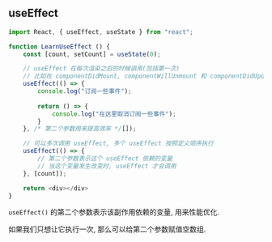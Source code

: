 ## useEffect

```js
import React, { useEffect, useState } from "react";

function LearnUseEffect () {
	const [count, setCount] = useState(0);

	// useEffect 在每次渲染之后的时候调用(包括第一次)
	// 比如在 componentDidMount, componentWillUnmount 和 componentDidUpdate 时调用
	useEffect(() => {
		console.log("订阅一些事件");
	
		return () => {
			console.log("在这里取消订阅一些事件");
		}
	}, /* 第二个参数用来提高效率 */[]);

	// 可以多次调用 useEffect, 多个 useEffect 按照定义顺序执行
	useEffect(() => {
		// 第二个参数表示这个 useEffect 依赖的变量
		// 当这个变量发生改变时, useEffect 才会调用
	}, [count]);

	return <div></div>
}
```

`useEffect()` 的第二个参数表示该副作用依赖的变量, 用来性能优化.

如果我们只想让它执行一次, 那么可以给第二个参数赋值空数组.
